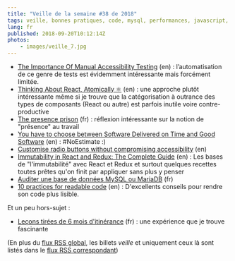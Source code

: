 ```yaml
---
title: "Veille de la semaine #38 de 2018"
tags: veille, bonnes pratiques, code, mysql, performances, javascript, react, redux, accessibilité, css, html, agile, métier, travail
lang: fr
published: 2018-09-20T10:12:14Z
photos:
    - images/veille_7.jpg
---
```

* [The Importance Of Manual Accessibility Testing](https://www.smashingmagazine.com/2018/09/importance-manual-accessibility-testing/) (en)&nbsp;: l’automatisation de ce genre de tests est évidemment intéressante mais forcément limitée.
* [Thinking About React, Atomically ⚛](https://blog.usejournal.com/thinking-about-react-atomically-608c865d2262) (en)&nbsp;: une approche plutôt intéressante même si je trouve que la catégorisation à outrance des types de composants (React ou autre) est parfois inutile voire contre-productive
* [The presence prison](https://m.signalvnoise.com/the-presence-prison-4c776292c8d2) (fr)&nbsp;: réflexion intéressante sur la notion de &quot;présence&quot; au travail
* [You have to choose between Software Delivered on Time and Good Software](https://hackernoon.com/you-have-to-choose-between-software-delivered-on-time-and-good-software-44f4af1249b1) (en)&nbsp;: #NoEstimate :)
* [Customise radio buttons without compromising accessibility](https://www.chenhuijing.com/blog/customise-radios-without-compromising-accessibility/#%F0%9F%92%BB) (en)
* [Immutability in React and Redux: The Complete Guide](https://daveceddia.com/react-redux-immutability-guide/) (en)&nbsp;: Les bases de &quot;l'immutabilité&quot; avec React et Redux et surtout quelques recettes toutes prêtes qu'on finit par appliquer sans plus y penser
* [Auditer une base de données MySQL ou MariaDB](https://vincent.composieux.fr/article/auditer-une-base-de-donnees-mysql-ou-mariadb) (fr)
* [10 practices for readable code](https://jason.pureconcepts.net/2018/09/practices-write-readable-code-less-complex/) (en)&nbsp;: D'excellents conseils pour rendre son code plus lisible.

Et un peu hors-sujet&nbsp;:

* [Leçons tirées de 6 mois d'itinérance](https://estcequecestdutravail.xyz/2018/09/joies-et-peines.html) (fr)&nbsp;: une expérience que je trouve fascinante

(En plus du [flux RSS global](/rss.xml), les billets *veille*
et uniquement ceux là sont listés dans le [flux RSS correspondant](/rss/veille.xml))
